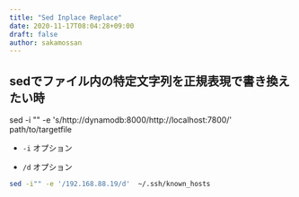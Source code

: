 ```yaml
---
title: "Sed Inplace Replace"
date: 2020-11-17T08:04:28+09:00
draft: false
author: sakamossan
---
```



## sedでファイル内の特定文字列を正規表現で書き換えたい時

sed -i "" -e 's/http:\/\/dynamodb:8000/http:\/\/localhost:7800/' path/to/targetfile

- `-i` オプション


- `/d` オプション

```bash
sed -i"" -e '/192.168.88.19/d'  ~/.ssh/known_hosts
```
